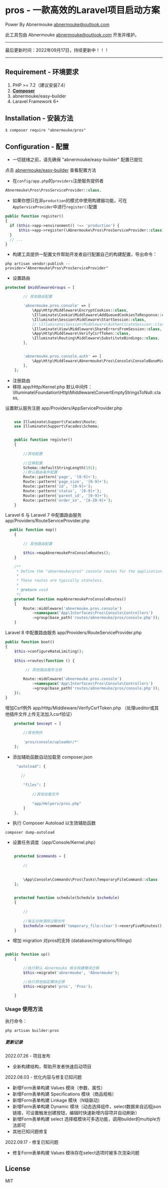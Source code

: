# pros - 一款高效的Laravel项目启动方案

 Power By Abnermouke <abnermouke@outlook.com>

 此工具包由 Abnermouke <abnermouke@outlook.com> 开发并维护。

----

最后更新时间：2022年09月17日，持续更新中！！！

---


## Requirement - 环境要求

1. PHP >= 7.2（建议安装7.4）
2. **[Composer](https://getcomposer.org/)**
3. abnermouke/easy-builder
4. Laravel Framework 6+



## Installation - 安装方法

```shell
$ composer require "abnermouke/pros"
```

## Configuration - 配置

- 一切就绪之前，请先确保 "abnermouke/easy-builder" 配置已就位

点击 [abnermouke/easy-builder](https://github.com/abnermouke/easy-builder) 查看配置方法


- 在`config/app.php`的`providers`注册服务提供者

```php
Abnermouke\Pros\ProsServiceProvider::class,
```
- 如果你想只在非`production`的模式中使用构建器功能，可在`AppServiceProvider`中进行`register()`配置

```php
public function register()
{
  if ($this->app->environment() !== 'production') {
      $this->app->register(\Abnermouke\Pros\ProsServiceProvider::class);
  }
  // ...
}
```

-  构建工具提供一配置文件帮助开发者自行配置自己的构建配置，导出命令：

```shell
php artisan vendor:publish --provider="Abnermouke\Pros\ProsServiceProvider"
```


- 设置路由 
```php
protected $middlewareGroups = [

        // 其他路由配置

        'abnermouke.pros.console' => [
            \App\Http\Middleware\EncryptCookies::class,
            \Illuminate\Cookie\Middleware\AddQueuedCookiesToResponse::class,
            \Illuminate\Session\Middleware\StartSession::class,
            // \Illuminate\Session\Middleware\AuthenticateSession::class,
            \Illuminate\View\Middleware\ShareErrorsFromSession::class,
            \App\Http\Middleware\VerifyCsrfToken::class,
            \Illuminate\Routing\Middleware\SubstituteBindings::class,
        ],


        'abnermouke.pros.console.auth' => [
            \App\Http\Middleware\Abnermouke\Pros\Console\ConsoleBaseMiddleware::class
        ],
    ];

```
- 注册路由
- 移除 app/Http/Kernel.php 默认中间件：\Illuminate\Foundation\Http\Middleware\ConvertEmptyStringsToNull::class,

设置默认服务注册  app/Providers/AppServiceProvider.php

```php

    use Illuminate\Support\Facades\Route;
    use Illuminate\Support\Facades\Schema;


    public function register()
    {
    
        //其他配置
    
        //迁移配置
        Schema::defaultStringLength(191);
        //默认路由条件配置
        Route::pattern('page', '[0-9]+');
        Route::pattern('page_size', '[0-9]+');
        Route::pattern('id', '[0-9]+');
        Route::pattern('status', '[0-9]+');
        Route::pattern('parent_id', '[0-9]+');
        Route::pattern('order_sn', '[A-Z0-9]+');
    }


```

Laravel 6 与 Laravel 7 中配置路由服务 app/Providers/RouteServiceProvider.php

```php
  public function map()
    {
        
        // 其他路由配置

        $this->mapAbnermoukeProConsoleRoutes();
    }

    /**
     * Define the "abnermouke/pros" console routes for the application.
     *
     * These routes are typically stateless.
     *
     * @return void
     */
    protected function mapAbnermoukeProConsoleRoutes()
    {
        Route::middleware('abnermouke.pros.console')
            ->namespace('App\Interfaces\Pros\Console\Controllers')
            ->group(base_path('routes/abnermouke/pros/console.php'));
    }
```

Laravel 8 中配置路由服务 app/Providers/RouteServiceProvider.php

```php
public function boot()
{
    $this->configureRateLimiting();
    
    $this->routes(function () {
    
         // 其他路由服务注册

        Route::middleware('abnermouke.pros.console')
            ->namespace('App\Interfaces\Pros\Console\Controllers')
            ->group(base_path('routes/abnermouke/pros/console.php'));
    });
}
```

增加Csrf例外 app/Http/Middleware/VerifyCsrfToken.php （处理ueditor或其他插件文件上传无法加入csrf验证）

```php
    protected $except = [
        
        //其他例外
    
        'pros/console/uploader/*'
    ];
```

- 添加辅助函数自动加载至 composer.json

```php
     "autoload": {
       
       // 
        
        "files": [
            
            //其他加载文件
            
            "app/Helpers/pros.php"
        ]
    },
```

- 执行 Composer Autoload 以生效辅助函数

```shell
composer dump-autoload
```

- 设置任务调度（app/Console/Kernel.php）

```php

    protected $commands = [
    
        //
        
        
        \App\Console\Commands\Pros\Tasks\TemporaryFileCommand::class
    ];

  
    protected function schedule(Schedule $schedule)
    {
      
        //
        
        //每五分钟清除过期文件
        $schedule->command('temporary_file:clear')->everyFiveMinutes();
    }
```

- 增加 migration 对pros的支持 (database/migrations/fillings)

```php

public function up()
    {

        //执行默认 Abnermouke 相关构建模块迁移
        $this->migrate('abnermouke', 'Abnermouke');

        //执行其他指定模块迁移
        $this->migrate('pros', 'Pros');

    }

```

### Usage 使用方法

执行命令：
```shell
php artisan builder:pros
```


##### 更新记录

2022.07.26 - 项目发布

- 全新构建结构，帮助开发者快速启动项目

2022.08.03 - 优化内容与修复已知问题

- 新增Form表单构建 Values 模块（参数、属性）
- 新增Form表单构建 Specifications 模块（商品规格）
- 新增Form表单构建 Linkage 模块（N级联动）
- 新增Form表单构建 Dynamic 模块（动态选择组件，select数据来自远程json链接，可设置触发创建按钮，编辑时快速新增内容项并自动刷新）
- 新增Form表单构建 select 选择框模块可多选功能，调用builder的multiple方法即可
- 其他已知问题修复

2022.09.17 - 修复已知问题

- 修复Form表单构建 Values 模块存在select选项时被多次渲染问题

## License

MIT
